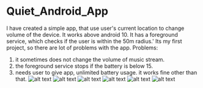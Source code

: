 # Quiet_Android_App

I have created a simple app, that use user's current location to change volume of the device. 
It works above android 10.
It has a foreground service, which checks if the user is within the 50m radius.'
Its my first project, so there are lot of problems with the app.
Problems:
1. it sometimes does not change the volume of music stream.
2. the foreground service stops if the battery is below 15.
3. needs user to give app, unlimited battery usage.
it works fine other than that.
![alt text](https://github.com/Wilson-hue/Quiet_Android_App/blob/2401c1013656e95a1e257714c8ea9c1311e0bbb4/screenshot/screenshot1.jpeg)
![alt text](screenshot/screenshot2.jpeg)
![alt text](screenshot/screenshot3.jpeg)
![alt text](screenshot/screenshot4.jpeg)
![alt text](screenshot/screenshot5.jpeg)
![alt text](screenshot/screenshot6.jpeg)



